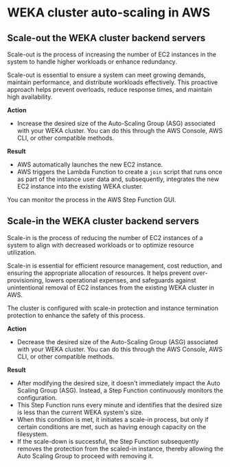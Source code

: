 # WEKA cluster auto-scaling in AWS

## Scale-out the WEKA cluster backend servers

Scale-out is the process of increasing the number of EC2 instances in the system to handle higher workloads or enhance redundancy.

Scale-out is essential to ensure a system can meet growing demands, maintain performance, and distribute workloads effectively. This proactive approach helps prevent overloads, reduce response times, and maintain high availability.

**Action**

* Increase the desired size of the Auto-Scaling Group (ASG) associated with your WEKA cluster. You can do this through the AWS Console, AWS CLI, or other compatible methods.

**Result**

* AWS automatically launches the new EC2 instance.&#x20;
* AWS triggers the Lambda Function to create a `join` script that runs once as part of the instance user data and, subsequently, integrates the new EC2 instance into the existing WEKA cluster.

You can monitor the process in the AWS Step Function GUI.

## Scale-in the WEKA cluster backend servers

Scale-in is the process of reducing the number of EC2 instances of a system to align with decreased workloads or to optimize resource utilization.

Scale-in is essential for efficient resource management, cost reduction, and ensuring the appropriate allocation of resources. It helps prevent over-provisioning, lowers operational expenses, and safeguards against unintentional removal of EC2 instances from the existing WEKA cluster in AWS.

The cluster is configured with scale-in protection and instance termination protection to enhance the safety of this process.

**Action**

* Decrease the desired size of the Auto-Scaling Group (ASG) associated with your WEKA cluster. You can do this through the AWS Console, AWS CLI, or other compatible methods.

**Result**

* After modifying the desired size, it doesn't immediately impact the Auto Scaling Group (ASG). Instead, a Step Function continuously monitors the configuration.
* This Step Function runs every minute and identifies that the desired size is less than the current WEKA system's size.
* When this condition is met, it initiates a scale-in process, but only if certain conditions are met, such as having enough capacity on the filesystem.
* If the scale-down is successful, the Step Function subsequently removes the protection from the scaled-in instance, thereby allowing the Auto Scaling Group to proceed with removing it.
